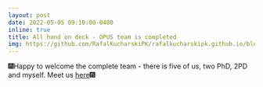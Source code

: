 ```yaml
---
layout: post
date: 2022-05-05 09:10:00-0400
inline: true
title: All hand on deck - OPUS team is completed
img: https://github.com/RafalKucharskiPK/rafalkucharskipk.github.io/blob/master/assets/img/team1.jpg
---
```


🎆Happy to welcome the complete team - there is five of us, two PhD, 2PD and myself. Meet us [here](https://rafalkucharskipk.github.io/research/g_1_OPUS/)🎆
